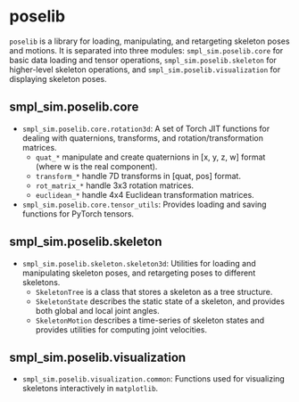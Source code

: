# poselib

`poselib` is a library for loading, manipulating, and retargeting skeleton poses and motions. It is separated into three modules: `smpl_sim.poselib.core` for basic data loading and tensor operations, `smpl_sim.poselib.skeleton` for higher-level skeleton operations, and `smpl_sim.poselib.visualization` for displaying skeleton poses.

## smpl_sim.poselib.core
- `smpl_sim.poselib.core.rotation3d`: A set of Torch JIT functions for dealing with quaternions, transforms, and rotation/transformation matrices.
    - `quat_*` manipulate and create quaternions in [x, y, z, w] format (where w is the real component).
    - `transform_*` handle 7D transforms in [quat, pos] format.
    - `rot_matrix_*` handle 3x3 rotation matrices.
    - `euclidean_*` handle 4x4 Euclidean transformation matrices.
- `smpl_sim.poselib.core.tensor_utils`: Provides loading and saving functions for PyTorch tensors.

## smpl_sim.poselib.skeleton
- `smpl_sim.poselib.skeleton.skeleton3d`: Utilities for loading and manipulating skeleton poses, and retargeting poses to different skeletons.
    - `SkeletonTree` is a class that stores a skeleton as a tree structure.
    - `SkeletonState` describes the static state of a skeleton, and provides both global and local joint angles.
    - `SkeletonMotion` describes a time-series of skeleton states and provides utilities for computing joint velocities.

## smpl_sim.poselib.visualization
- `smpl_sim.poselib.visualization.common`: Functions used for visualizing skeletons interactively in `matplotlib`.
